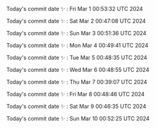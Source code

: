 Today's commit date ✨ : Fri Mar 1 00:53:32 UTC 2024 

Today's commit date ✨ : Sat Mar 2 00:47:08 UTC 2024 

Today's commit date ✨ : Sun Mar 3 00:51:36 UTC 2024 

Today's commit date ✨ : Mon Mar 4 00:49:41 UTC 2024 

Today's commit date ✨ : Tue Mar 5 00:48:35 UTC 2024 

Today's commit date ✨ : Wed Mar 6 00:48:55 UTC 2024 

Today's commit date ✨ : Thu Mar 7 00:39:07 UTC 2024 

Today's commit date ✨ : Fri Mar 8 00:48:46 UTC 2024 

Today's commit date ✨ : Sat Mar 9 00:46:35 UTC 2024 

Today's commit date ✨ : Sun Mar 10 00:52:25 UTC 2024 

